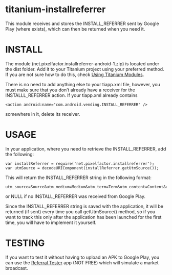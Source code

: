 titanium-installreferrer
========================

This module receives and stores the INSTALL_REFERRER sent by Google Play (where exists), which can then be returned when you need it.

# INSTALL
The module (net.pixelfactor.installreferrer-android-1.zip) is located under the dist folder. Add it to your Titanium project using your preferred method. If you are not sure how to do this, check [Using Titanium Modules](http://docs.appcelerator.com/titanium/3.0/#!/guide/Using_Titanium_Modules).

There is no need to add anything else to your tiapp.xml file, however, you must make sure that you don’t already have a receiver for the INSTALLL_REFERRER action. If your tiapp.xml already contains 

	<action android:name="com.android.vending.INSTALL_REFERRER" />

somewhere in it, delete its receiver.

# USAGE
In your application, where you need to retrieve the INSTALL_REFERRER, add the following:

	var installReferrer = require('net.pixelfactor.installreferrer');
	var utmSource = decodeURIComponent(installReferrer.getUtmSource());

This will return the INSTALL_REFERRER string in the following format:

	utm_source=Source&utm_medium=Medium&utm_term=Term&utm_content=Content&utm_campaign=Name

or NULL if no INSTALL_REFERRER was received from Google Play.

Since the INSTALL_REFERRER string is saved with the application, it will be returned (if sent) every time you call getUtmSource() method, so if you want to track this only after the application has been launched for the first time, you will have to implement it yourself.

# TESTING
If you want to test it without having to upload an APK to Google Play, you can use the [Referral Tester](https://play.google.com/store/apps/details?id=com.giago.referraltester) app (NOT FREE) which will simulate a market broadcast.